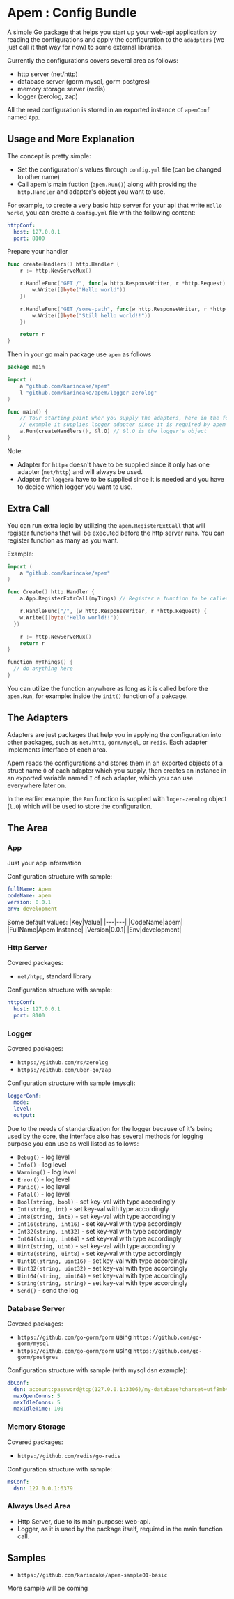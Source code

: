 # Apem : Config Bundle
A simple Go package that helps you start up your web-api application by reading the configurations and apply the configuration to the `adadpters` (we just call it that way for now) to some external libraries.

Currently the configurations covers several area as follows:
- http server (net/http)
- database server (gorm mysql, gorm postgres)
- memory storage server (redis)
- logger (zerolog, zap)

All the read configuration is stored in an exported instance of `apemConf` named `App`.

## Usage and More Explanation
The concept is pretty simple:
- Set the configuration's values through `config.yml` file (can be changed to other name)
- Call apem's main fuction (`apem.Run()`) along with providing the `http.Handler` and adapter's object you want to use.

For example, to create a very basic http server for your api that write `Hello World`, you can create a `config.yml` file with the following content:
```yml
httpConf:
  host: 127.0.0.1
  port: 8100
```
Prepare your handler
```go
func createHandlers() http.Handler {
	r := http.NewServeMux()

	r.HandleFunc("GET /", func(w http.ResponseWriter, r *http.Request) {
		w.Write([]byte("Hello world"))
	})

	r.HandleFunc("GET /some-path", func(w http.ResponseWriter, r *http.Request) {
		w.Write([]byte("Still hello world!!"))
	})

	return r
}
```

Then in your go main package use `apem` as follows
```go
package main

import (
	a "github.com/karincake/apem"
	l "github.com/karincake/apem/logger-zerolog"
)

func main() {
    // Your starting point wher you supply the adapters, here in the following
    // example it supplies logger adapter since it is required by apem itself.
	a.Run(createHandlers(), &l.O) // &l.O is the logger's object
}
```

Note:
- Adapter for `httpa` doesn't have to be supplied since it only has one adapter (`net/http`) and will always be used.
- Adapter for `loggera` have to be supplied since it is needed and you have to decice which logger you want to use.

## Extra Call
You can run extra logic by utilizing the `apem.RegisterExtCall` that will register functions that will be executed before the http server runs. You can register function as many as you want.

Example:
```go
import (
	a "github.com/karincake/apem"
)

func Create() http.Handler {
	a.App.RegisterExtrCall(myTings) // Register a function to be called before the http server start

	r.HandleFunc("/", (w http.ResponseWriter, r *http.Request) {
    w.Write([]byte("Hello world!!"))
  })

	r := http.NewServeMux()
	return r
}

function myThings() {
  // do anything here
}

```
You can utilize the function anywhere as long as it is called before the `apem.Run`, for example: inside the `init()` function of a pakcage.

## The Adapters
Adapters are just packages that help you in applying the configuration into other packages, such as `net/http`, `gorm/mysql`, or `redis`. Each adapter implements interface of each area.

Apem reads the configurations and stores them in an exported objects of a struct name `O` of each adapter which you supply, then creates an instance in an exported variable named `I` of ach adapter, which you can use everywhere later on.

In the earlier example, the `Run` function is supplied with `loger-zerolog` object (`l.O`) which will be used to store the configuration.

## The Area
### App
Just your app information

Configuration structure with sample:
```yml
fullName: Apem
codeName: apem
version: 0.0.1
env: development
```

Some default values:
|Key|Value|
|---|---|
|CodeName|apem|
|FullName|Apem Instance|
|Version|0.0.1|
|Env|development|

### Http Server
Covered packages:
- `net/htpp`, standard library

Configuration structure with sample:
```yml
httpConf:
  host: 127.0.0.1
  port: 8100
```

### Logger
Covered packages:
- `https://github.com/rs/zerolog`
- `https://github.com/uber-go/zap`


Configuration structure with sample (mysql):
```yml
loggerConf:
  mode:
  level:
  output:
```

Due to the needs of standardization for the logger because of it's being used by the core, the interface also has several methods for logging purpose you can use as well listed as follows:
- `Debug()` - log level
- `Info()` - log level
- `Warning()` - log level
- `Error()` - log level
- `Panic()` - log level
- `Fatal()` - log level
- `Bool(string, bool)` - set key-val with type accordingly
- `Int(string, int)` - set key-val with type accordingly
- `Int8(string, int8)` - set key-val with type accordingly
- `Int16(string, int16)` - set key-val with type accordingly
- `Int32(string, int32)` - set key-val with type accordingly
- `Int64(string, int64)` - set key-val with type accordingly
- `Uint(string, uint)` - set key-val with type accordingly
- `Uint8(string, uint8)` - set key-val with type accordingly
- `Uint16(string, uint16)` - set key-val with type accordingly
- `Uint32(string, uint32)` - set key-val with type accordingly
- `Uint64(string, uint64)` - set key-val with type accordingly
- `String(string, string)` - set key-val with type accordingly
- `Send()` - send the log

### Database Server
Covered packages:
- `https://github.com/go-gorm/gorm` using `https://github.com/go-gorm/mysql`
- `https://github.com/go-gorm/gorm` using `https://github.com/go-gorm/postgres`

Configuration structure with sample (with mysql dsn example):
```yml
dbConf:
  dsn: acoount:password@tcp(127.0.0.1:3306)/my-database?charset=utf8mb4&parseTime=True&loc=Local
  maxOpenConns: 5
  maxIdleConns: 5
  maxIdleTime: 100
```

### Memory Storage
Covered packages:
- `https://github.com/redis/go-redis`

Configuration structure with sample:
```yml
msConf:
  dsn: 127.0.0.1:6379
```

### Always Used Area
- Http Server, due to its main purpose: web-api.
- Logger, as it is used by the package itself, required in the main function call.

## Samples
- `https://github.com/karincake/apem-sample01-basic`

More sample will be coming